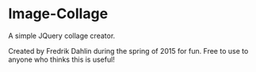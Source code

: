 # Image-Collage
A simple JQuery collage creator. 

Created by Fredrik Dahlin during the spring of 2015 for fun.
Free to use to anyone who thinks this is useful!
